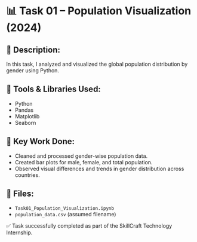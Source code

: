 # 📊 Task 01 – Population Visualization (2024)

## 📁 Description:
In this task, I analyzed and visualized the global population distribution by gender using Python.

## 🔧 Tools & Libraries Used:
- Python
- Pandas
- Matplotlib
- Seaborn

## 📌 Key Work Done:
- Cleaned and processed gender-wise population data.
- Created bar plots for male, female, and total population.
- Observed visual differences and trends in gender distribution across countries.

## 📂 Files:
- `Task01_Population_Visualization.ipynb`
- `population_data.csv` (assumed filename)

✅ Task successfully completed as part of the SkillCraft Technology Internship.
